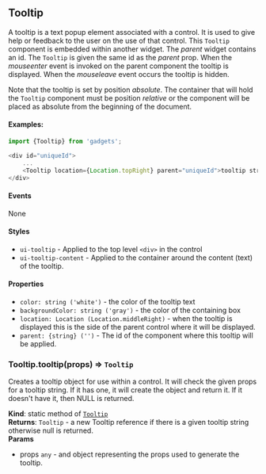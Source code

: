 <a name="module_Tooltip"></a>

## Tooltip
A tooltip is a text popup element associated with a control.  It
is used to give help or feedback to the user on the use of that
control.  This `Tooltip` component is embedded within another
widget.  The *parent* widget contains an id.  The `Tooltip` is
given the same id as the *parent* prop.  When the *mouseenter* event
is invoked on the parent component the tooltip is displayed.  When
the *mouseleave* event occurs the tooltip is hidden.

Note that the tooltip is set by position *absolute*.  The container
that will hold the `Tooltip` component must be position *relative*
or the  component will be placed as absolute from the beginning of the
document.

#### Examples:

```javascript
import {Tooltip} from 'gadgets';

<div id="uniqueId">
    ...
    <Tooltip location={Location.topRight} parent="uniqueId">tooltip string</Tooltip>
</div>
```

#### Events
None

#### Styles
- `ui-tooltip` - Applied to the top level `<div>` in the control
- `ui-tooltip-content` - Applied to the container around the content
(text) of the tooltip.

#### Properties
- `color: string ('white')` - the color of the tooltip text
- `backgroundColor: string ('gray')` - the color of the containing
box
- `location: Location (Location.middleRight)` - when the tooltip is
displayed this is the side of the parent control where it will be
displayed.
- `parent: {string} ('')` - The id of the component where this tooltip
will be applied.

<a name="module_Tooltip.tooltip"></a>

### Tooltip.tooltip(props) ⇒ <code>Tooltip</code>
Creates a tooltip object for use within a control.  It will check the given
props for a tooltip string.  If it has one, it will create the object and
return it.  If it doesn't have it, then NULL is returned.

**Kind**: static method of [<code>Tooltip</code>](#module_Tooltip)  
**Returns**: <code>Tooltip</code> - a new Tooltip reference if there is a given tooltip string
otherwise null is returned.  
**Params**

- props <code>any</code> - and object representing the props used to generate the
tooltip.

